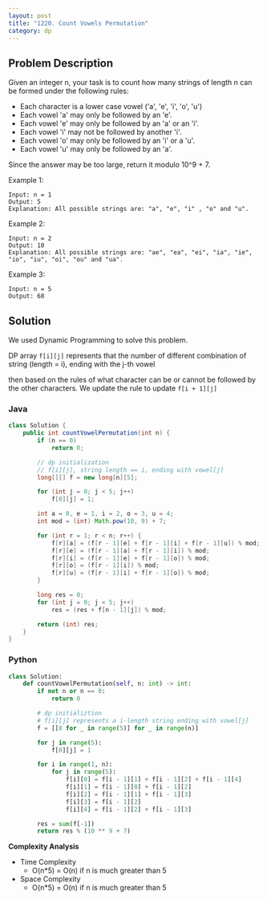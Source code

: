 ```yaml
---
layout: post
title: "1220. Count Vowels Permutation"
category: dp
---
```



## Problem Description

Given an integer n, your task is to count how many strings of length n can be formed under the following rules:

- Each character is a lower case vowel ('a', 'e', 'i', 'o', 'u')
- Each vowel 'a' may only be followed by an 'e'.
- Each vowel 'e' may only be followed by an 'a' or an 'i'.
- Each vowel 'i' may not be followed by another 'i'.
- Each vowel 'o' may only be followed by an 'i' or a 'u'.
- Each vowel 'u' may only be followed by an 'a'.

Since the answer may be too large, return it modulo 10^9 + 7.

Example 1:

```
Input: n = 1
Output: 5
Explanation: All possible strings are: "a", "e", "i" , "o" and "u".
```

Example 2:

```
Input: n = 2
Output: 10
Explanation: All possible strings are: "ae", "ea", "ei", "ia", "ie", "io", "iu", "oi", "ou" and "ua".
```

Example 3: 

```
Input: n = 5
Output: 68
```



## Solution

We used Dynamic Programming to solve this problem.

DP array `f[i][j]` represents that the number of different combination of string (length = i), ending with the j-th vowel

then based on the rules of what character can be or cannot be followed by the other characters. We update the rule to update `f[i + 1][j]`


### Java

```java
class Solution {
    public int countVowelPermutation(int n) {
        if (n == 0)
            return 0;

        // dp initialization
        // f[i][j], string length == i, ending with vowel[j]
        long[][] f = new long[n][5];

        for (int j = 0; j < 5; j++)
            f[0][j] = 1;

        int a = 0, e = 1, i = 2, o = 3, u = 4;
        int mod = (int) Math.pow(10, 9) + 7;

        for (int r = 1; r < n; r++) {
            f[r][a] = (f[r - 1][e] + f[r - 1][i] + f[r - 1][u]) % mod;
            f[r][e] = (f[r - 1][a] + f[r - 1][i]) % mod;
            f[r][i] = (f[r - 1][e] + f[r - 1][o]) % mod;
            f[r][o] = (f[r - 1][i]) % mod;
            f[r][u] = (f[r - 1][i] + f[r - 1][o]) % mod;
        }

        long res = 0;
        for (int j = 0; j < 5; j++)
            res = (res + f[n - 1][j]) % mod;

        return (int) res;
    }
}
```

### Python

```python
class Solution:
    def countVowelPermutation(self, n: int) -> int:
        if not n or n == 0:
            return 0

        # dp initializtion
        # f[i][j] represents a i-length string ending with vowel[j]
        f = [[0 for _ in range(5)] for _ in range(n)]

        for j in range(5):
            f[0][j] = 1

        for i in range(1, n):
            for j in range(5):
                f[i][0] = f[i - 1][1] + f[i - 1][2] + f[i - 1][4]
                f[i][1] = f[i - 1][0] + f[i - 1][2]
                f[i][2] = f[i - 1][1] + f[i - 1][3]
                f[i][3] = f[i - 1][2]
                f[i][4] = f[i - 1][2] + f[i - 1][3]

        res = sum(f[-1])
        return res % (10 ** 9 + 7)
```

**Complexity Analysis**

- Time Complexity
  - O(n*5) = O(n) if n is much greater than 5
- Space Complexity
  - O(n*5) = O(n) if n is much greater than 5
